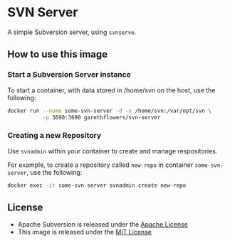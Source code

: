 # SVN Server

A simple Subversion server, using `svnserve`.

## How to use this image

### Start a Subversion Server instance

To start a container, with data stored in /home/svn on the host, use the
following:
```sh
docker run --name some-svn-server -d -v /home/svn:/var/opt/svn \
           -p 3690:3690 garethflowers/svn-server
```

### Creating a new Repository

Use `svnadmin` within your container to create and manage respositories.

For example, to create a repository called `new-repo` in container
`some-svn-server`, use the following:
```sh
docker exec -it some-svn-server svnadmin create new-repo
```

## License

* Apache Subversion is released under the [Apache License][1]
* This image is released under the [MIT License][2]

 [1]: http://www.apache.org/licenses/LICENSE-2.0
 [2]: https://raw.githubusercontent.com/garethflowers/docker-svn-server/master/LICENSE
